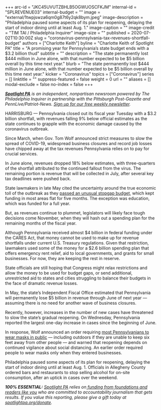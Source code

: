 +++
arc-id = "JKC45UVUTZBHLB5OGWUOSCFKJM"
internal-id = "SPLREVENUE03"
internal-budget = ""
image = "external/1twpjswza6qm0g87t6y2qk8bym.jpeg"
image-description = "Philadelphia paused some aspects of its plan for reopening, delaying the start of indoor dining until at least Aug. 1."
image-caption = ""
image-credit = "TIM TAI / Philadelphia Inquirer"
image-size = ""
published = 2020-07-02T10:30:00Z
slug = "coronavirus-pennsylvania-tax-revenues-shortfall-budget"
authors = ["Charlotte Keith"]
byline = "Charlotte Keith of Spotlight PA"
title = "A promising year for Pennsylvania’s state budget ends with a $3.2 billion thud"
subtitle = ""
description = "The state permanently lost $444 million in June alone, with that number expected to be $5 billion overall by this time next year."
blurb = "The state permanently lost $444 million in June alone, with that number expected to be $5 billion overall by this time next year."
kicker = "Coronavirus"
topics = ["Coronavirus"]
series = []
linktitle = ""
suppress-featured = false
weight = 0
url = ""
aliases = []
modal-exclude = false
no-index = false
+++

<a href="https://www.spotlightpa.org/"><i><b>Spotlight PA</b></i></a><i> is an independent, nonpartisan newsroom powered by The Philadelphia Inquirer in partnership with the Pittsburgh Post-Gazette and PennLive/Patriot-News. </i><a href="https://www.spotlightpa.org/newsletters"><i>Sign up for our free weekly newsletter</i></a><i>.</i>

HARRISBURG — Pennsylvania closed out its fiscal year Tuesday with a $3.2 billion shortfall, with revenues falling 9% below official estimates as the state continues to grapple with the economic damage caused by the coronavirus outbreak. 

Since March, when Gov. Tom Wolf announced strict measures to slow the spread of COVID-19, widespread business closures and record job losses have chipped away at the tax revenues Pennsylvania relies on to pay for crucial services. 

In June alone, revenues dropped 18% below estimates, with three-quarters of the shortfall attributed to the continued fallout from the virus. The remaining portion is revenue that will be collected in July, after several key tax deadlines were pushed back. 

State lawmakers in late May cited the uncertainty around the true economic toll of the outbreak as they <a href="https://www.spotlightpa.org/news/2020/05/pennsylvania-short-term-budget-passes-wolf/" target=_blank>passed an unusual stopgap budget</a>, which kept funding in most areas flat for five months. The exception was education, which was funded for a full year. 

But, as revenues continue to plummet, legislators will likely face tough decisions come November, when they will hash out a spending plan for the remaining months of the fiscal year. 

Although Pennsylvania received almost $4 billion in federal funding under the CARES Act, that money cannot be used to make up for revenue shortfalls under current U.S. Treasury regulations. Given that restriction, lawmakers used some of the money for a $2.6 billion spending plan that offers emergency rent relief, aid to local governments, and grants for small businesses. For now, they are keeping the rest in reserve. 

<script src="https://www.spotlightpa.org/embed.js" async></script><div data-spl-embed-version="1" data-spl-src="https://www.spotlightpa.org/embeds/newsletter/"></div>

State officials are still hoping that Congress might relax restrictions and allow the money to be used for budget gaps, or send additional, unrestricted aid to states and cities struggling to balance their budgets in the face of dramatic revenue losses. 

In May, the state’s Independent Fiscal Office estimated that Pennsylvania will permanently lose $5 billion in revenue through June of next year — assuming there is no need for another wave of business closures. 

Recently, however, increases in the number of new cases have threatened to slow the state’s gradual reopening. On Wednesday, Pennsylvania reported the largest one-day increase in cases since the beginning of June.

In response, Wolf announced an order requiring <a href="https://www.spotlightpa.org/news/2020/07/pennsylvania-masks-mandatory-coronavirus-increases/">most Pennsylvanians to wear masks in public</a> — including outdoors if they are unable to keep six feet away from other people — and warned that reopening depends on continued vigilance about social distancing. An earlier order required people to wear masks only when they entered businesses. 

Philadelphia paused some aspects of its plan for reopening, delaying the start of indoor dining until at least Aug. 1. Officials in Allegheny County ordered bars and restaurants to stop selling alcohol for on-site consumption, after an uptick in cases over the weekend. 

<i><b>100% ESSENTIAL:</b></i> <a href="https://www.spotlightpa.org/"><i>Spotlight PA</i></a><i> relies on</i><a href="https://www.spotlightpa.org/support"><i> funding from foundations and readers like you</i></a><i> who are committed to accountability journalism that gets results. If you value this reporting, please give a gift today at </i><a href="http://spotlightpa.org/donate"><i>spotlightpa.org/donate</i></a><i>.</i>

<script src="https://www.spotlightpa.org/embed.js" async></script><div data-spl-embed-version="1" data-spl-src="https://www.spotlightpa.org/embeds/tips/?tip_text=Do%20you%20have%20a%20tip%20about%20%3Cb%3Ehow%20Pa.'s%20government%20is%20responding%20to%20the%20coronavirus%3C%2Fb%3E%3F%20Tell%20us."></div>
